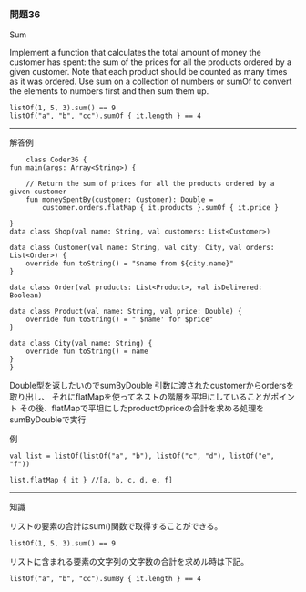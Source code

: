 ### 問題36

Sum

Implement a function that calculates the total amount of money the customer has spent: the sum of the prices for all the products ordered by a given customer. Note that each product should be counted as many times as it was ordered.
Use sum on a collection of numbers or sumOf to convert the elements to numbers first and then sum them up.

    listOf(1, 5, 3).sum() == 9
    listOf("a", "b", "cc").sumOf { it.length } == 4

---

解答例


        class Coder36 {
    fun main(args: Array<String>) {

        // Return the sum of prices for all the products ordered by a given customer
        fun moneySpentBy(customer: Customer): Double =
            customer.orders.flatMap { it.products }.sumOf { it.price }

    }
    data class Shop(val name: String, val customers: List<Customer>)

    data class Customer(val name: String, val city: City, val orders: List<Order>) {
        override fun toString() = "$name from ${city.name}"
    }

    data class Order(val products: List<Product>, val isDelivered: Boolean)

    data class Product(val name: String, val price: Double) {
        override fun toString() = "'$name' for $price"
    }

    data class City(val name: String) {
        override fun toString() = name
    }
    }

Double型を返したいのでsumByDouble
引数に渡されたcustomerからordersを取り出し、
それにflatMapを使ってネストの階層を平坦にしていることがポイント
その後、flatMapで平坦にしたproductのpriceの合計を求める処理をsumByDoubleで実行

例

    val list = listOf(listOf("a", "b"), listOf("c", "d"), listOf("e", "f"))
    
    list.flatMap { it } //[a, b, c, d, e, f]



---

知識

リストの要素の合計はsum()関数で取得することができる。

    listOf(1, 5, 3).sum() == 9

リストに含まれる要素の文字列の文字数の合計を求めル時は下記。

    listOf("a", "b", "cc").sumBy { it.length } == 4



